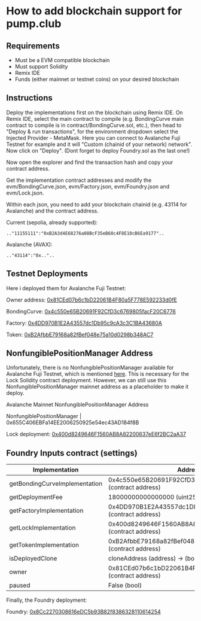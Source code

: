 # How to add blockchain support for pump.club 

## Requirements

- Must be a EVM compatible blockchain
- Must support Solidity
- Remix IDE
- Funds (either mainnet or testnet coins) on your desired blockchain

## Instructions

Deploy the implementations first on the blockchain using Remix IDE. On Remix IDE, select the main contract to compile (e.g. BondingCurve main contract to compile is in contract/BondingCurve.sol, etc.), then head to "Deploy & run transactions", for the environment dropdown select the Injected Provider - MetaMask. Here you can connect to Avalanche Fuji Testnet for example and it will "Custom (chainid of your network) network". Now click on "Deploy". (Dont forget to deploy Foundry.sol as the last one!)

Now open the explorer and find the transaction hash and copy your contract address.

Get the implementation contract addresses and modify the evm/BondingCurve.json, evm/Factory.json, evm/Foundry.json and evm/Lock.json.

Within each json, you need to add your blockchain chainid (e.g. 43114 for Avalanche) and the contract address.

Current (sepolia, already supported):

```
.."11155111":"0xB2A3d4E68276a08BcF35eB60c4F8E10cB6Ea9177"..
```

Avalanche (AVAX):

```
.."43114":"0x.."..
```

## Testnet Deployments

Here i deployed them for Avalanche Fuji Testnet:

Owner address: [0x81CEd07b6c1bD22061B4F80a5F778E592233d0fE](https://testnet.snowtrace.io/address/0x81CEd07b6c1bD22061B4F80a5F778E592233d0fE)

BondingCurve: [0x4c550e65B20691F92CfD3c6769805facF20C6776](https://testnet.snowtrace.io/address/0x4c550e65B20691F92CfD3c6769805facF20C6776)

Factory: [0x4DD970B1E2A43557dc1Db95c9cA3c3C1BA43680A](https://testnet.snowtrace.io/address/0x4DD970B1E2A43557dc1Db95c9cA3c3C1BA43680A)

Token: [0xB2AfbbE79168a82fBef048e75a10d0298b348AC7](https://testnet.snowtrace.io/address/0xB2AfbbE79168a82fBef048e75a10d0298b348AC7)

## NonfungiblePositionManager Address

Unfortunately, there is no NonfungiblePositionManager available for Avalanche Fuji Testnet, which is mentioned [here](https://github.com/Uniswap/docs/blob/main/docs/contracts/v3/reference/deployments/AVAX-Deployments.md). This is necessary for the Lock Solidity contract deployment. However, we can still use this NonfungiblePositionManager mainnet address as a placeholder to make it deploy.

Avalanche Mainnet NonfungiblePositionManager Address

NonfungiblePositionManager | 0x655C406EBFa14EE2006250925e54ec43AD184f8B

Lock deployment: [0x400d8249646F1560AB8A82200637eE6f2BC2aA37](https://testnet.snowtrace.io/address/0x400d8249646F1560AB8A82200637eE6f2BC2aA37)

## Foundry Inputs contract (settings)

| Implementation    | Address |
| -------- | ------- |
| getBondingCurveImplementation  | 0x4c550e65B20691F92CfD3c6769805facF20C6776 (contract address)    |
| getDeploymentFee | 18000000000000000 (uint256)     |
| getFactoryImplementation    | 0x4DD970B1E2A43557dc1Db95c9cA3c3C1BA43680A (contract address)    |
| getLockImplementation    | 0x400d8249646F1560AB8A82200637eE6f2BC2aA37 (contract address)    |
| getTokenImplementation    | 0xB2AfbbE79168a82fBef048e75a10d0298b348AC7 (contract address)    |
| isDeployedClone    | cloneAddress (address) -> (bool)    |
| owner    | 0x81CEd07b6c1bD22061B4F80a5F778E592233d0fE (contract address)    |
| paused    | False (bool)    |

Finally, the Foundry deployment:

Foundry: [0x8Cc2270308616eDC5b93B82f8386328110614254](https://testnet.snowtrace.io/address/0x8Cc2270308616eDC5b93B82f8386328110614254)